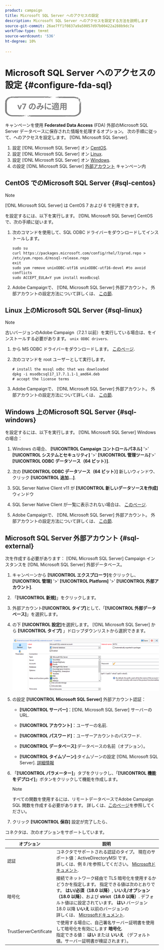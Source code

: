 ```yaml
---
product: campaign
title: Microsoft SQL Server へのアクセスの設定
description: Microsoft SQL Server へのアクセスを設定する方法を説明します
source-git-commit: 26ae7ff1f0837a9a50057d97b00422a288b9dc7a
workflow-type: tm+mt
source-wordcount: '536'
ht-degree: 10%

---
```


# Microsoft SQL Server へのアクセスの設定 {#configure-fda-sql}

![](../../assets/v7-only.svg)

キャンペーンを使用 **Federated Data Access** (FDA) 外部のMicrosoft SQL Server データベースに保存された情報を処理するオプション。 次の手順に従って、へのアクセスを設定します。 [!DNL Microsoft SQL Server].

1. 設定 [!DNL Microsoft SQL Server] オン [CentOS](#sql-centos).
1. 設定 [!DNL Microsoft SQL Server] オン [Linux](#sql-linux).
1. 設定 [!DNL Microsoft SQL Server] オン [Windows](#sql-windows).
1. の設定 [!DNL Microsoft SQL Server] [外部アカウント](#sql-external) キャンペーン内

## CentOS でのMicrosoft SQL Server {#sql-centos}

>[!NOTE]
>
> [!DNL Microsoft SQL Server] は CentOS 7 および 6 で利用できます。

を設定するには、以下を実行します。 [!DNL Microsoft SQL Server] CentOS で、次の手順に従います。

1. 次のコマンドを使用して、SQL ODBC ドライバーをダウンロードしてインストールします。

   ```
   sudo su
   curl https://packages.microsoft.com/config/rhel/7/prod.repo > /etc/yum.repos.d/mssql-release.repo
   exit
   sudo yum remove unixODBC-utf16 unixODBC-utf16-devel #to avoid conflicts
   sudo ACCEPT_EULA=Y yum install msodbcsql
   ```

1. Adobe Campaignで、 [!DNL Microsoft SQL Server] 外部アカウント。 外部アカウントの設定方法について詳しくは、 [この節](#sql-external).

## Linux 上のMicrosoft SQL Server {#sql-linux}

>[!NOTE]
>
> 古いバージョンのAdobe Campaign（7.2.1 以前）を実行している場合は、をインストールする必要があります。 `unix ODBC drivers`.

1. から MS ODBC ドライバーをダウンロードします。 [このページ](https://packages.microsoft.com/ubuntu/16.04/prod/pool/main/m/msodbcsql17/).

1. 次のコマンドを root ユーザーとして実行します。

   ```
   # install the mssql odbc that was downloaded
   dpkg -i msodbcsql17_17.7.1.1-1_amd64.deb
   # accept the license terms
   ```

1. Adobe Campaignで、 [!DNL Microsoft SQL Server] 外部アカウント。 外部アカウントの設定方法について詳しくは、 [この節](#sql-external).

## Windows 上のMicrosoft SQL Server {#sql-windows}

を設定するには、以下を実行します。 [!DNL Microsoft SQL Server] Windows の場合：

1. Windows の場合、 **[!UICONTROL Campaign コントロールパネル]** &#39;>&#39; **[!UICONTROL システムとセキュリティ]** &#39;>&#39; **[!UICONTROL 管理ツール]**&#39;>&#39; **[!UICONTROL ODBC データソース（64 ビット）]**.

1. 次の **[!UICONTROL ODBC データソース（64 ビット）]** 新しいウィンドウ、クリック **[!UICONTROL 追加…]**.

1. SQL Server Native Client v11 が **[!UICONTROL 新しいデータソースを作成]** ウィンドウ

1. SQL Server Native Client が一覧に表示されない場合は、 [このページ](https://www.microsoft.com/en-my/download/details.aspx?id=36434).

1. Adobe Campaignで、 [!DNL Microsoft SQL Server] 外部アカウント。 外部アカウントの設定方法について詳しくは、 [この節](#sql-external).

## Microsoft SQL Server 外部アカウント {#sql-external}

次を作成する必要があります： [!DNL Microsoft SQL Server] Campaign インスタンスを [!DNL Microsoft SQL Server] 外部データベース。

1. キャンペーンから **[!UICONTROL エクスプローラ]**&#x200B;をクリックし、 **[!UICONTROL 管理]** &#39;>&#39; **[!UICONTROL Platform]** &#39;>&#39; **[!UICONTROL 外部アカウント]**.

1. 「**[!UICONTROL 新規]**」をクリックします。

1. 外部アカウント&#x200B;**[!UICONTROL タイプ]**&#x200B;として、「**[!UICONTROL 外部データベース]**」を選択します。

1. の下 **[!UICONTROL 設定]**&#x200B;を選択します。 [!DNL Microsoft SQL Server] から **[!UICONTROL タイプ]** 」ドロップダウンリストから選択できます。

   ![](assets/sql.png)

1. の設定 **[!UICONTROL Microsoft SQL Server]** 外部アカウント認証：

   * **[!UICONTROL サーバー]**：[!DNL Microsoft SQL Server] サーバーの URL.

   * **[!UICONTROL アカウント]**：ユーザーの名前.

   * **[!UICONTROL パスワード]**：ユーザーアカウントのパスワード.

   * **[!UICONTROL データベース]**:データベースの名前（オプション）。

   * **[!UICONTROL タイムゾーン]**:タイムゾーンの設定 [!DNL Microsoft SQL Server]. [詳細情報](https://docs.microsoft.com/en-us/sql/t-sql/functions/current-timezone-transact-sql?view=sql-server-ver15)

1. 「**[!UICONTROL パラメーター]**」タブをクリックし、「**[!UICONTROL 機能をデプロイ]**」ボタンをクリックして機能を作成します。

   >[!NOTE]
   >
   >すべての関数を使用するには、リモートデータベースでAdobe Campaign SQL 関数を作成する必要があります。 詳しくは、[このページ](../../configuration/using/adding-additional-sql-functions.md)を参照してください。

1. クリック **[!UICONTROL 保存]** 設定が完了したら、

コネクタは、次のオプションをサポートしています。

| オプション | 説明 |
|---|---|
| 認証 | コネクタでサポートされる認証のタイプ。 現在のサポート値：ActiveDirectoryMSI です。 <br> 詳しくは、例 8 /を参照してください。 [Microsoftドキュメント](https://docs.microsoft.com/en-us/sql/connect/odbc/using-azure-active-directory?view=sql-server-ver15#example-connection-strings). |
| 暗号化 | 接続でネットワーク経由で TLS 暗号化を使用するかどうかを指定します。 指定できる値は次のとおりです。 **はい/必須（18.0 以降）**, **いいえ/オプション（18.0 以降）**、および **strict（18.0 以降）**. デフォルト値はに設定されています。 **はい** バージョン 18.0 以降 **いいえ** 以前のバージョンの <br>詳しくは、 [Microsoftドキュメント](https://docs.microsoft.com/en-us/sql/connect/odbc/dsn-connection-string-attribute?view=azure-sqldw-latest#encrypt). |
| TrustServerCertificate | で使用する場合に、自己署名サーバー証明書を使用して暗号化を有効にします **暗号化**. <br>指定できる値： **はい** または **いいえ** （デフォルト値。サーバー証明書が検証されます）。 |

